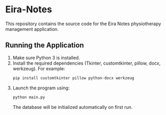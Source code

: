# Eira-Notes

This repository contains the source code for the Eira Notes physiotherapy management application.

## Running the Application

1. Make sure Python 3 is installed.
2. Install the required dependencies (Tkinter, customtkinter, pillow, docx, werkzeug). For example:
   ```bash
   pip install customtkinter pillow python-docx werkzeug
   ```
3. Launch the program using:
   ```bash
   python main.py
   ```
   The database will be initialized automatically on first run.

